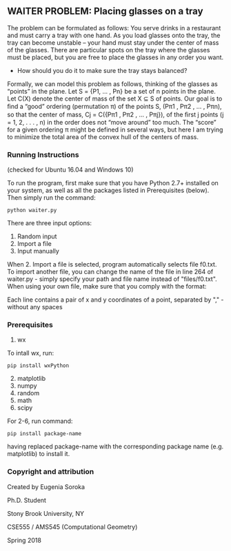 ## WAITER PROBLEM: Placing glasses on a tray

The problem can be formulated as follows:
You serve drinks in a restaurant and must carry a tray with one hand. As you load glasses onto the tray, the tray can become unstable – your hand must stay under the center of mass of the glasses. There are particular spots on the tray where the glasses must be placed, but you are free to place the glasses in any order you want.
- How should you do it to make sure the tray stays balanced?

Formally, we can model this problem as follows, thinking of the glasses as “points” in the plane.
Let S = {P1, ... , Pn} be a set of n points in the plane. Let C(X) denote the center of mass of the set X ⊆ S of points. Our goal is to ﬁnd a “good” ordering (permutation π) of the points S, (Pπ1 , Pπ2 , ... , Pπn), so that the center of mass, Cj = C({Pπ1 , Pπ2 , ... , Pπj}), of the ﬁrst j points (j = 1, 2, . . . , n) in the order does not “move around” too much. The “score” for a given ordering π might be defined in several ways, but here I am trying to minimize the total area of the convex hull of the centers of mass.


### Running Instructions
(checked for Ubuntu 16.04 and Windows 10)

To run the program, first make sure that you have Python 2.7+ installed on your system, as well as all the packages listed in Prerequisites (below). Then simply run the command:
```
python waiter.py
```
There are three input options:
1. Random input
2. Import a file
3. Input manually

When 2. Import a file is selected, program automatically selects file f0.txt. To import another file, you can change the name of the file in line 264 of waiter.py - simply specify your path and file name instead of "files/f0.txt". When using your own file, make sure that you comply with the format:

Each line contains a pair of x and y coordinates of a point, separated by "," - without any spaces


### Prerequisites
1. wx

To intall wx, run:
```
pip install wxPython
```
2. matplotlib
3. numpy
4. random
5. math
6. scipy

For 2-6, run command:
```
pip install package-name
```
having replaced package-name with the corresponding package name (e.g. matplotlib) to install it.


### Copyright and attribution
Created by Eugenia Soroka

Ph.D. Student

Stony Brook University, NY

CSE555 / AMS545 (Computational Geometry)

Spring 2018